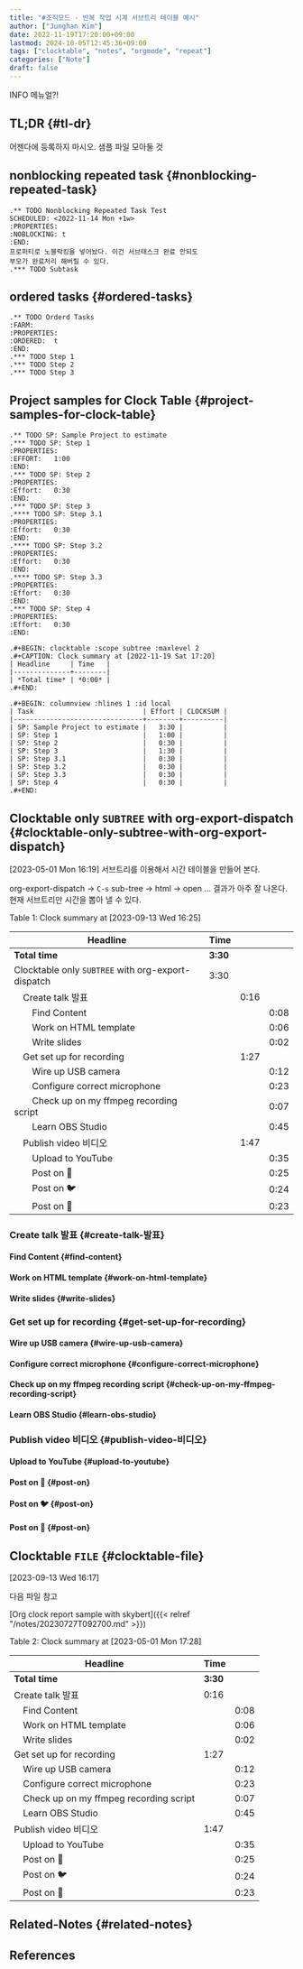 ```yaml
---
title: "#조직모드 - 반복 작업 시계 서브트리 테이블 예시"
author: ["Junghan Kim"]
date: 2022-11-19T17:20:00+09:00
lastmod: 2024-10-05T12:45:36+09:00
tags: ["clocktable", "notes", "orgmode", "repeat"]
categories: ["Note"]
draft: false
---
```


INFO 메뉴얼?!


## TL;DR {#tl-dr}

어젠다에 등록하지 마시오. 샘플 파일 모아둘 것


## nonblocking repeated task {#nonblocking-repeated-task}

```text
.** TODO Nonblocking Repeated Task Test
SCHEDULED: <2022-11-14 Mon +1w>
:PROPERTIES:
:NOBLOCKING: t
:END:
프로퍼티로 노블락킹을 넣어놨다. 이건 서브태스크 완료 안되도
부모가 완료처리 해버릴 수 있다.
.*** TODO Subtask
```


## ordered tasks {#ordered-tasks}

```text
.** TODO Orderd Tasks                                                  :FARM:
:PROPERTIES:
:ORDERED:  t
:END:
.*** TODO Step 1
.*** TODO Step 2
.*** TODO Step 3
```


## Project samples for Clock Table {#project-samples-for-clock-table}

```text
.** TODO SP: Sample Project to estimate
.*** TODO SP: Step 1
:PROPERTIES:
:EFFORT:   1:00
:END:
.*** TODO SP: Step 2
:PROPERTIES:
:Effort:   0:30
:END:
.*** TODO SP: Step 3
.**** TODO SP: Step 3.1
:PROPERTIES:
:Effort:   0:30
:END:
.**** TODO SP: Step 3.2
:PROPERTIES:
:Effort:   0:30
:END:
.**** TODO SP: Step 3.3
:PROPERTIES:
:Effort:   0:30
:END:
.*** TODO SP: Step 4
:PROPERTIES:
:Effort:   0:30
:END:

.#+BEGIN: clocktable :scope subtree :maxlevel 2
.#+CAPTION: Clock summary at [2022-11-19 Sat 17:20]
| Headline     | Time   |
|--------------+--------|
| *Total time* | *0:00* |
.#+END:

.#+BEGIN: columnview :hlines 1 :id local
| Task                           | Effort | CLOCKSUM |
|--------------------------------+--------+----------|
| SP: Sample Project to estimate |   3:30 |          |
| SP: Step 1                     |   1:00 |          |
| SP: Step 2                     |   0:30 |          |
| SP: Step 3                     |   1:30 |          |
| SP: Step 3.1                   |   0:30 |          |
| SP: Step 3.2                   |   0:30 |          |
| SP: Step 3.3                   |   0:30 |          |
| SP: Step 4                     |   0:30 |          |
.#+END:
```


## Clocktable only `SUBTREE` with org-export-dispatch {#clocktable-only-subtree-with-org-export-dispatch}

<span class="timestamp-wrapper"><span class="timestamp">[2023-05-01 Mon 16:19] </span></span> 서브트리를 이용해서 시간 테이블을 만들어 본다.

org-export-dispatch -&gt; `C-s` sub-tree -&gt; html -&gt; open ... 결과가 아주 잘 나온다. 현재 서브트리만 시간을 뽑아 낼 수 있다.

<div class="table-caption">
  <span class="table-number">Table 1:</span>
  Clock summary at <span class="timestamp-wrapper"><span class="timestamp">[2023-09-13 Wed 16:25]</span></span>
</div>

| Headline                                                       | Time     |      |      |
|----------------------------------------------------------------|----------|------|------|
| **Total time**                                                 | **3:30** |      |      |
| Clocktable only `SUBTREE` with org-export-dispatch             | 3:30     |      |      |
| &ensp;&ensp;Create talk 발표                                   |          | 0:16 |      |
| &ensp;&ensp;&ensp;&ensp;Find Content                           |          |      | 0:08 |
| &ensp;&ensp;&ensp;&ensp;Work on HTML template                  |          |      | 0:06 |
| &ensp;&ensp;&ensp;&ensp;Write slides                           |          |      | 0:02 |
| &ensp;&ensp;Get set up for recording                           |          | 1:27 |      |
| &ensp;&ensp;&ensp;&ensp;Wire up USB camera                     |          |      | 0:12 |
| &ensp;&ensp;&ensp;&ensp;Configure correct microphone           |          |      | 0:23 |
| &ensp;&ensp;&ensp;&ensp;Check up on my ffmpeg recording script |          |      | 0:07 |
| &ensp;&ensp;&ensp;&ensp;Learn OBS Studio                       |          |      | 0:45 |
| &ensp;&ensp;Publish video 비디오                               |          | 1:47 |      |
| &ensp;&ensp;&ensp;&ensp;Upload to YouTube                      |          |      | 0:35 |
| &ensp;&ensp;&ensp;&ensp;Post on 🐘                             |          |      | 0:25 |
| &ensp;&ensp;&ensp;&ensp;Post on 🐦                             |          |      | 0:24 |
| &ensp;&ensp;&ensp;&ensp;Post on 🔗                             |          |      | 0:23 |


### Create talk 발표 {#create-talk-발표}


#### Find Content {#find-content}


#### Work on HTML template {#work-on-html-template}


#### Write slides {#write-slides}


### Get set up for recording {#get-set-up-for-recording}


#### Wire up USB camera {#wire-up-usb-camera}


#### Configure correct microphone {#configure-correct-microphone}


#### Check up on my ffmpeg recording script {#check-up-on-my-ffmpeg-recording-script}


#### Learn OBS Studio {#learn-obs-studio}


### Publish video 비디오 {#publish-video-비디오}


#### Upload to YouTube {#upload-to-youtube}


#### Post on 🐘 {#post-on}


#### Post on 🐦 {#post-on}


#### Post on 🔗 {#post-on}


## Clocktable `FILE` {#clocktable-file}

<span class="timestamp-wrapper"><span class="timestamp">[2023-09-13 Wed 16:17]</span></span>

다음 파일 참고

[Org clock report sample with skybert]({{< relref "/notes/20230727T092700.md" >}})

<div class="table-caption">
  <span class="table-number">Table 2:</span>
  Clock summary at <span class="timestamp-wrapper"><span class="timestamp">[2023-05-01 Mon 17:28]</span></span>
</div>

| Headline                                           | Time     |      |
|----------------------------------------------------|----------|------|
| **Total time**                                     | **3:30** |      |
| Create talk 발표                                   | 0:16     |      |
| &ensp;&ensp;Find Content                           |          | 0:08 |
| &ensp;&ensp;Work on HTML template                  |          | 0:06 |
| &ensp;&ensp;Write slides                           |          | 0:02 |
| Get set up for recording                           | 1:27     |      |
| &ensp;&ensp;Wire up USB camera                     |          | 0:12 |
| &ensp;&ensp;Configure correct microphone           |          | 0:23 |
| &ensp;&ensp;Check up on my ffmpeg recording script |          | 0:07 |
| &ensp;&ensp;Learn OBS Studio                       |          | 0:45 |
| Publish video 비디오                               | 1:47     |      |
| &ensp;&ensp;Upload to YouTube                      |          | 0:35 |
| &ensp;&ensp;Post on 🐘                             |          | 0:25 |
| &ensp;&ensp;Post on 🐦                             |          | 0:24 |
| &ensp;&ensp;Post on 🔗                             |          | 0:23 |


## Related-Notes {#related-notes}

## References

<style>.csl-entry{text-indent: -1.5em; margin-left: 1.5em;}</style><div class="csl-bib-body">
</div>
